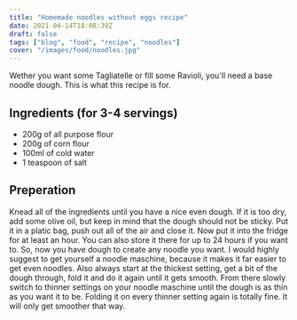 ```yaml
---
title: "Homemade noodles without eggs recipe"
date: 2021-04-14T18:08:39Z
draft: false
tags: ["blog", "food", "recipe", "noodles"] 
cover: "/images/food/noodles.jpg"
---
```

Wether you want some Tagliatelle or fill some Ravioli, you'll need a base noodle dough. This is what this recipe is for.

## Ingredients (for 3-4 servings)
* 200g of all purpose flour
* 200g of corn flour
* 100ml of cold water
* 1 teaspoon of salt

## Preperation
Knead all of the ingredients until you have a nice even dough. If it is too dry, add some olive oil, but keep in mind that the dough should not be sticky.
Put it in a platic bag, push out all of the air and close it. Now put it into the fridge for at least an hour. You can also store it there for up to 24 hours if you want to.
So, now you have dough to create any noodle you want. I would highly suggest to get yourself a noodle maschine, because it makes it far easier to get even noodles. Also always start at the thickest setting, get a bit of the dough through, fold it and do it again until it gets smooth. From there slowly switch to thinner settings on your noodle maschine until the dough is as thin as you want it to be. Folding it on every thinner setting again is totally fine. It will only get smoother that way.

